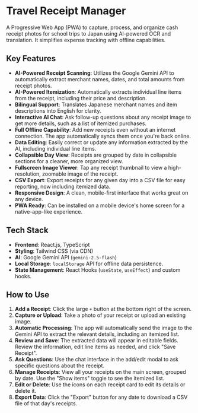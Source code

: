# Travel Receipt Manager

A Progressive Web App (PWA) to capture, process, and organize cash receipt photos for school trips to Japan using AI-powered OCR and translation. It simplifies expense tracking with offline capabilities.

## Key Features

- **AI-Powered Receipt Scanning**: Utilizes the Google Gemini API to automatically extract merchant names, dates, and total amounts from receipt photos.
- **AI-Powered Itemization**: Automatically extracts individual line items from the receipt, including their price and description.
- **Bilingual Support**: Translates Japanese merchant names and item descriptions into English for clarity.
- **Interactive AI Chat**: Ask follow-up questions about any receipt image to get more details, such as a list of itemized purchases.
- **Full Offline Capability**: Add new receipts even without an internet connection. The app automatically syncs them once you're back online.
- **Data Editing**: Easily correct or update any information extracted by the AI, including individual line items.
- **Collapsible Day View**: Receipts are grouped by date in collapsible sections for a cleaner, more organized view.
- **Fullscreen Image Viewer**: Tap any receipt thumbnail to view a high-resolution, zoomable image of the receipt.
- **CSV Export**: Export receipts for any given day into a CSV file for easy reporting, now including itemized data.
- **Responsive Design**: A clean, mobile-first interface that works great on any device.
- **PWA Ready**: Can be installed on a mobile device's home screen for a native-app-like experience.

## Tech Stack

- **Frontend**: React.js, TypeScript
- **Styling**: Tailwind CSS (via CDN)
- **AI**: Google Gemini API (`gemini-2.5-flash`)
- **Local Storage**: `localStorage` API for offline data persistence.
- **State Management**: React Hooks (`useState`, `useEffect`) and custom hooks.

## How to Use

1.  **Add a Receipt**: Click the large `+` button at the bottom right of the screen.
2.  **Capture or Upload**: Take a photo of your receipt or upload an existing image.
3.  **Automatic Processing**: The app will automatically send the image to the Gemini API to extract the relevant details, including an itemized list.
4.  **Review and Save**: The extracted data will appear in editable fields. Review the information, edit line items as needed, and click "Save Receipt".
5.  **Ask Questions**: Use the chat interface in the add/edit modal to ask specific questions about the receipt.
6.  **Manage Receipts**: View all your receipts on the main screen, grouped by date. Use the "Show items" toggle to see the itemized list.
7.  **Edit or Delete**: Use the icons on each receipt card to edit its details or delete it.
8.  **Export Data**: Click the "Export" button for any date to download a CSV file of that day's receipts.